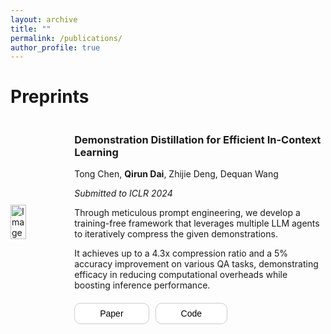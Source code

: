```yaml
---
layout: archive
title: ""
permalink: /publications/
author_profile: true
---
```

<!-- <style>
    .bullet::before {
        content: "• "; /* Unicode character for a bullet */
        font-size: 1em; /* Adjust the size as needed */
    }
</style> -->

# Preprints

<div style="display: flex; align-items: center; margin-bottom: 50px;">
  <img src="{{ site.baseurl }}/images/DGS.png" alt="Image" style="width: 40%; margin-right: 40px;">
  <div>
    <h3>Demonstration Distillation for Efficient In-Context Learning</h3>
    <p>Tong Chen, <strong>Qirun Dai</strong>, Zhijie Deng, Dequan Wang</p>
    <p><em>Submitted to ICLR 2024</em></p>
    <p>Through meticulous prompt engineering, we develop a training-free framework that leverages multiple LLM agents to iteratively compress the given demonstrations.</p>
    <p>It achieves up to a 4.3x compression ratio and a 5% accuracy improvement on various QA tasks, demonstrating efficacy in reducing computational overheads while boosting inference performance.</p>
    <div style="display: flex; margin-top: 20px;">
      <a href="https://openreview.net/forum?id=Y8DClN5ODu" target="_blank" style="text-decoration: none;">
        <button style="background-color: white; border: 1px solid #ccc; border-radius: 10px; padding: 8px 40px; font-size: 14px; cursor: pointer;">Paper</button>
      </a>
      <a href="https://github.com/CTDancer/DGS_Demonstration-Distillation" target="_blank" style="text-decoration: none; margin-left: 10px;">
        <button style="background-color: white; border: 1px solid #ccc; border-radius: 10px; padding: 8px 40px; font-size: 14px; cursor: pointer;">Code</button>
      </a>
    </div>
  </div>
</div>

